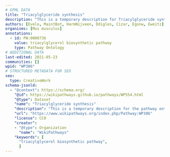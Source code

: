 ```yaml
---
# GPML DATA
title: "Triacylglyceride synthesis"
description: "This is a temporary description for Triacylglyceride synthesis"
authors: [Evelo, MaintBot, HarmNijveen, Ddigles, Cizar, Egonw, Eweitz]
organisms: [Mus musculus]
annotations:
  - id: PW:0000736
    value: triacylglycerol biosynthetic pathway
    type: Pathway Ontology
# ADDITIONAL DATA
last-edited: 2021-05-23
communities: []
wpid: "WP386"
# STRUCTURED METADATA FOR SEO
seo:
  type: CreativeWork
schema-jsonld:
  - "@context": https://schema.org/
    "@id": https://wikipathways.github.io/pathways/WP554.html
    "@type": Dataset
    "name": "Triacylglyceride synthesis"
    "description": "This is a temporary description for the pathway entitled: Triacylglyceride synthesis"
    "url": "https://www.wikipathways.org/index.php/Pathway:WP386"
    "license": CC0
    "creator":
    - "@type": Organization
      "name": "WikiPathways"
    "keywords": [
      "triacylglycerol biosynthetic pathway",
      ]
---
```

